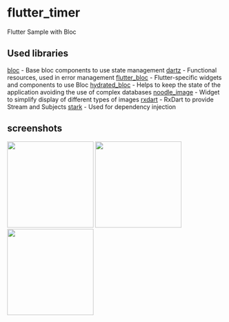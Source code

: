 # flutter_timer

Flutter Sample with Bloc

## Used libraries
[bloc](https://pub.dev/packages/bloc) - Base bloc components to use state management
[dartz](https://pub.dev/packages/dartz) - Functional resources, used in error management
[flutter_bloc](https://pub.dev/packages/flutter_bloc)  - Flutter-specific widgets and components to use Bloc
[hydrated_bloc](https://pub.dev/packages/hydrated_bloc) - Helps to keep the state of the application avoiding the use of complex databases
[noodle_image](https://pub.dev/packages/noodle_image) - Widget to simplify display of different types of images
[rxdart](https://pub.dev/packages/rxdart) - RxDart to provide Stream and Subjects
[stark](https://pub.dev/packages/stark) - Used for dependency injection


## screenshots

<img src="https://github.com/diefferson/flutter_timer/assets/13908165/be9aeed7-79ba-45b6-b3f2-5710b0b3ae69" width=200>
<img src="https://github.com/diefferson/flutter_timer/assets/13908165/f05ecfcb-95d3-4b18-8600-6136a64f357b" width=200>
<img src="https://github.com/diefferson/flutter_timer/assets/13908165/7addd7fc-35d1-41f7-8e72-f72fc1f9d851" width=200>

